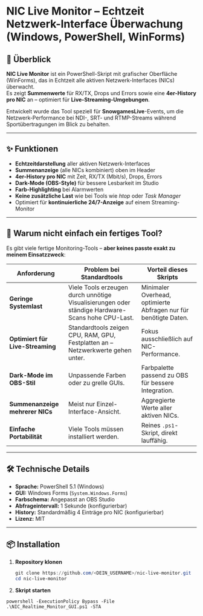 # NIC Live Monitor – Echtzeit Netzwerk-Interface Überwachung (Windows, PowerShell, WinForms)

## 📌 Überblick
**NIC Live Monitor** ist ein PowerShell-Skript mit grafischer Oberfläche (WinForms), das in Echtzeit alle aktiven Netzwerk-Interfaces (NICs) überwacht.  
Es zeigt **Summenwerte** für RX/TX, Drops und Errors sowie eine **4er-History pro NIC** an – optimiert für **Live-Streaming-Umgebungen**.

Entwickelt wurde das Tool speziell für **SnowgamesLive**-Events, um die Netzwerk-Performance bei NDI-, SRT- und RTMP-Streams während Sportübertragungen im Blick zu behalten.

---

## ✨ Funktionen
- **Echtzeitdarstellung** aller aktiven Netzwerk-Interfaces
- **Summenanzeige** (alle NICs kombiniert) oben im Header
- **4er-History pro NIC** mit Zeit, RX/TX (Mbit/s), Drops, Errors
- **Dark-Mode (OBS-Style)** für bessere Lesbarkeit im Studio
- **Farb-Highlighting** bei Alarmwerten
- **Keine zusätzliche Last** wie bei Tools wie *htop* oder *Task Manager*
- Optimiert für **kontinuierliche 24/7-Anzeige** auf einem Streaming-Monitor

---

## 🚀 Warum nicht einfach ein fertiges Tool?
Es gibt viele fertige Monitoring-Tools – **aber keines passte exakt zu meinem Einsatzzweck**:

| Anforderung | Problem bei Standardtools | Vorteil dieses Skripts |
|-------------|---------------------------|------------------------|
| **Geringe Systemlast** | Viele Tools erzeugen durch unnötige Visualisierungen oder ständige Hardware-Scans hohe CPU-Last. | Minimaler Overhead, optimierte Abfragen nur für benötigte Daten. |
| **Optimiert für Live-Streaming** | Standardtools zeigen CPU, RAM, GPU, Festplatten an – Netzwerkwerte gehen unter. | Fokus ausschließlich auf NIC-Performance. |
| **Dark-Mode im OBS-Stil** | Unpassende Farben oder zu grelle GUIs. | Farbpalette passend zu OBS für bessere Integration. |
| **Summenanzeige mehrerer NICs** | Meist nur Einzel-Interface-Ansicht. | Aggregierte Werte aller aktiven NICs. |
| **Einfache Portabilität** | Viele Tools müssen installiert werden. | Reines `.ps1`-Skript, direkt lauffähig. |

---

## 🛠 Technische Details
- **Sprache:** PowerShell 5.1 (Windows)
- **GUI:** Windows Forms (`System.Windows.Forms`)
- **Farbschema:** Angepasst an OBS Studio
- **Abfrageintervall:** 1 Sekunde (konfigurierbar)
- **History:** Standardmäßig 4 Einträge pro NIC (konfigurierbar)
- **Lizenz:** MIT

---

## 📦 Installation
1. **Repository klonen**  
   ```powershell
   git clone https://github.com/<DEIN_USERNAME>/nic-live-monitor.git
   cd nic-live-monitor

2. **Skript starten**
```
powershell -ExecutionPolicy Bypass -File .\NIC_Realtime_Monitor_GUI.ps1 -STA

```
